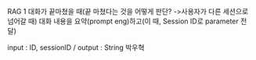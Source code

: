RAG 1
대화가 끝마쳤을 때(끝 마쳤다는 것을 어떻게 판단? ->사용자가 다른 세션으로 넘어갈 때) 대화 내용을 요약(prompt eng)하고(이 때, Session ID로 parameter 전달)

input : ID, sessionID / output : String
박우혁

